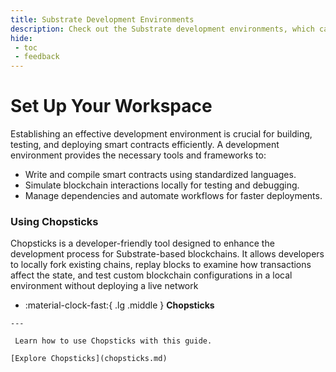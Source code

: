 ```yaml
---
title: Substrate Development Environments
description: Check out the Substrate development environments, which can be used to develop, test, and debug a Tanssi appchain in a local development environment.
hide:
 - toc
 - feedback
---
```


# Set Up Your Workspace

Establishing an effective development environment is crucial for building, testing, and deploying smart contracts efficiently. A development environment provides the necessary tools and frameworks to:

- Write and compile smart contracts using standardized languages.
- Simulate blockchain interactions locally for testing and debugging.
- Manage dependencies and automate workflows for faster deployments.

### **Using Chopsticks**

Chopsticks is a developer-friendly tool designed to enhance the development process for Substrate-based blockchains. It allows developers to locally fork existing chains, replay blocks to examine how transactions affect the state, and test custom blockchain configurations in a local environment without deploying a live network

<div class="grid cards" markdown>

 -   :material-clock-fast:{ .lg .middle } __Chopsticks__

    ---
    
     Learn how to use Chopsticks with this guide.
    
    [Explore Chopsticks](chopsticks.md)

</div>